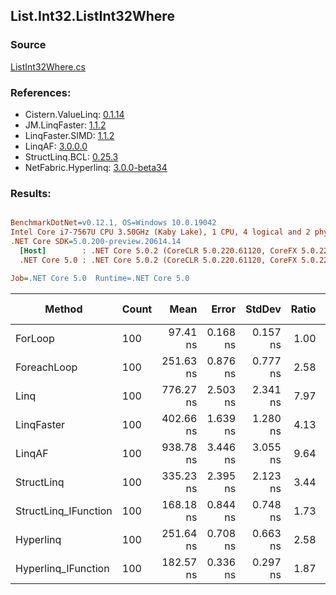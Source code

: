 ﻿## List.Int32.ListInt32Where

### Source
[ListInt32Where.cs](../LinqBenchmarks/List/Int32/ListInt32Where.cs)

### References:
- Cistern.ValueLinq: [0.1.14](https://www.nuget.org/packages/Cistern.ValueLinq/0.1.14)
- JM.LinqFaster: [1.1.2](https://www.nuget.org/packages/JM.LinqFaster/1.1.2)
- LinqFaster.SIMD: [1.1.2](https://www.nuget.org/packages/LinqFaster.SIMD/1.0.3)
- LinqAF: [3.0.0.0](https://www.nuget.org/packages/LinqAF/3.0.0.0)
- StructLinq.BCL: [0.25.3](https://www.nuget.org/packages/StructLinq.BCL/0.25.3)
- NetFabric.Hyperlinq: [3.0.0-beta34](https://www.nuget.org/packages/NetFabric.Hyperlinq/3.0.0-beta34)

### Results:
``` ini

BenchmarkDotNet=v0.12.1, OS=Windows 10.0.19042
Intel Core i7-7567U CPU 3.50GHz (Kaby Lake), 1 CPU, 4 logical and 2 physical cores
.NET Core SDK=5.0.200-preview.20614.14
  [Host]        : .NET Core 5.0.2 (CoreCLR 5.0.220.61120, CoreFX 5.0.220.61120), X64 RyuJIT
  .NET Core 5.0 : .NET Core 5.0.2 (CoreCLR 5.0.220.61120, CoreFX 5.0.220.61120), X64 RyuJIT

Job=.NET Core 5.0  Runtime=.NET Core 5.0  

```
|               Method | Count |      Mean |    Error |   StdDev | Ratio | RatioSD |  Gen 0 | Gen 1 | Gen 2 | Allocated |
|--------------------- |------ |----------:|---------:|---------:|------:|--------:|-------:|------:|------:|----------:|
|              ForLoop |   100 |  97.41 ns | 0.168 ns | 0.157 ns |  1.00 |    0.00 |      - |     - |     - |         - |
|          ForeachLoop |   100 | 251.63 ns | 0.876 ns | 0.777 ns |  2.58 |    0.01 |      - |     - |     - |         - |
|                 Linq |   100 | 776.27 ns | 2.503 ns | 2.341 ns |  7.97 |    0.03 | 0.0343 |     - |     - |      72 B |
|           LinqFaster |   100 | 402.66 ns | 1.639 ns | 1.280 ns |  4.13 |    0.01 | 0.3095 |     - |     - |     648 B |
|               LinqAF |   100 | 938.78 ns | 3.446 ns | 3.055 ns |  9.64 |    0.03 |      - |     - |     - |         - |
|           StructLinq |   100 | 335.23 ns | 2.395 ns | 2.123 ns |  3.44 |    0.02 | 0.0153 |     - |     - |      32 B |
| StructLinq_IFunction |   100 | 168.18 ns | 0.844 ns | 0.748 ns |  1.73 |    0.01 |      - |     - |     - |         - |
|            Hyperlinq |   100 | 251.64 ns | 0.708 ns | 0.663 ns |  2.58 |    0.01 |      - |     - |     - |         - |
|  Hyperlinq_IFunction |   100 | 182.57 ns | 0.336 ns | 0.297 ns |  1.87 |    0.00 |      - |     - |     - |         - |
